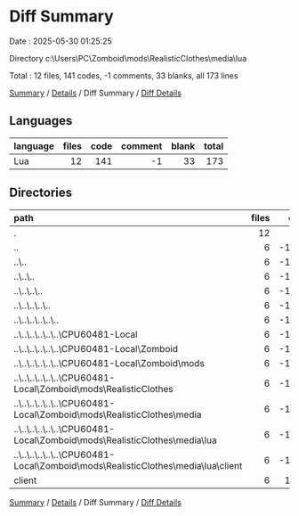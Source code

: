 # Diff Summary

Date : 2025-05-30 01:25:25

Directory c:\\Users\\PC\\Zomboid\\mods\\RealisticClothes\\media\\lua

Total : 12 files,  141 codes, -1 comments, 33 blanks, all 173 lines

[Summary](results.md) / [Details](details.md) / Diff Summary / [Diff Details](diff-details.md)

## Languages
| language | files | code | comment | blank | total |
| :--- | ---: | ---: | ---: | ---: | ---: |
| Lua | 12 | 141 | -1 | 33 | 173 |

## Directories
| path | files | code | comment | blank | total |
| :--- | ---: | ---: | ---: | ---: | ---: |
| . | 12 | 141 | -1 | 33 | 173 |
| .. | 6 | -1,467 | -44 | -286 | -1,797 |
| ..\\.. | 6 | -1,467 | -44 | -286 | -1,797 |
| ..\\..\\.. | 6 | -1,467 | -44 | -286 | -1,797 |
| ..\\..\\..\\.. | 6 | -1,467 | -44 | -286 | -1,797 |
| ..\\..\\..\\..\\.. | 6 | -1,467 | -44 | -286 | -1,797 |
| ..\\..\\..\\..\\..\\.. | 6 | -1,467 | -44 | -286 | -1,797 |
| ..\\..\\..\\..\\..\\..\\CPU60481-Local | 6 | -1,467 | -44 | -286 | -1,797 |
| ..\\..\\..\\..\\..\\..\\CPU60481-Local\\Zomboid | 6 | -1,467 | -44 | -286 | -1,797 |
| ..\\..\\..\\..\\..\\..\\CPU60481-Local\\Zomboid\\mods | 6 | -1,467 | -44 | -286 | -1,797 |
| ..\\..\\..\\..\\..\\..\\CPU60481-Local\\Zomboid\\mods\\RealisticClothes | 6 | -1,467 | -44 | -286 | -1,797 |
| ..\\..\\..\\..\\..\\..\\CPU60481-Local\\Zomboid\\mods\\RealisticClothes\\media | 6 | -1,467 | -44 | -286 | -1,797 |
| ..\\..\\..\\..\\..\\..\\CPU60481-Local\\Zomboid\\mods\\RealisticClothes\\media\\lua | 6 | -1,467 | -44 | -286 | -1,797 |
| ..\\..\\..\\..\\..\\..\\CPU60481-Local\\Zomboid\\mods\\RealisticClothes\\media\\lua\\client | 6 | -1,467 | -44 | -286 | -1,797 |
| client | 6 | 1,608 | 43 | 319 | 1,970 |

[Summary](results.md) / [Details](details.md) / Diff Summary / [Diff Details](diff-details.md)